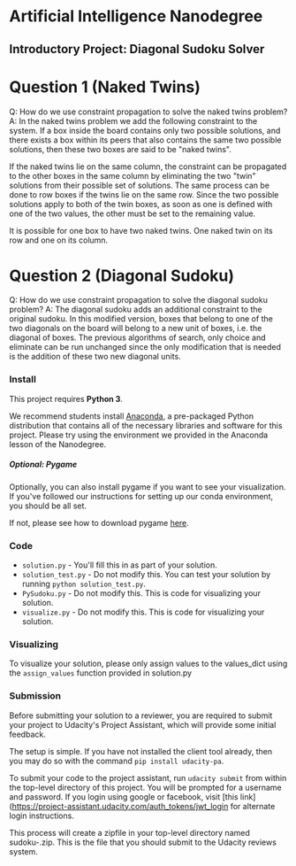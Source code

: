 # Artificial Intelligence Nanodegree
## Introductory Project: Diagonal Sudoku Solver

# Question 1 (Naked Twins)
Q: How do we use constraint propagation to solve the naked twins problem?
A: In the naked twins problem we add the following constraint to the system. If a box inside the board contains only two possible solutions, and there exists a box within its peers that also contains the same two possible solutions, then these two boxes are said to be "naked twins".

If the naked twins lie on the same column, the constraint can be propagated to the other boxes in the same column by eliminating the two "twin" solutions from their possible set of solutions. The same process can be done to row boxes if the twins lie on the same row. Since the two possible solutions apply to both of the twin boxes, as soon as one is defined with one of the two values, the other must be set to the remaining value.

It is possible for one box to have two naked twins. One naked twin on its row and one on its column.

# Question 2 (Diagonal Sudoku)
Q: How do we use constraint propagation to solve the diagonal sudoku problem?
A: The diagonal sudoku adds an additional constraint to the original sudoku. In this modified version, boxes that belong to one of the two diagonals on the board will belong to a new unit of boxes, i.e. the diagonal of boxes. The previous algorithms of search, only choice and eliminate can be run unchanged since the only modification that is needed is the addition of these two new diagonal units.

### Install

This project requires **Python 3**.

We recommend students install [Anaconda](https://www.continuum.io/downloads), a pre-packaged Python distribution that contains all of the necessary libraries and software for this project.
Please try using the environment we provided in the Anaconda lesson of the Nanodegree.

##### Optional: Pygame

Optionally, you can also install pygame if you want to see your visualization. If you've followed our instructions for setting up our conda environment, you should be all set.

If not, please see how to download pygame [here](http://www.pygame.org/download.shtml).

### Code

* `solution.py` - You'll fill this in as part of your solution.
* `solution_test.py` - Do not modify this. You can test your solution by running `python solution_test.py`.
* `PySudoku.py` - Do not modify this. This is code for visualizing your solution.
* `visualize.py` - Do not modify this. This is code for visualizing your solution.

### Visualizing

To visualize your solution, please only assign values to the values_dict using the ```assign_values``` function provided in solution.py

### Submission
Before submitting your solution to a reviewer, you are required to submit your project to Udacity's Project Assistant, which will provide some initial feedback.  

The setup is simple.  If you have not installed the client tool already, then you may do so with the command `pip install udacity-pa`.  

To submit your code to the project assistant, run `udacity submit` from within the top-level directory of this project.  You will be prompted for a username and password.  If you login using google or facebook, visit [this link](https://project-assistant.udacity.com/auth_tokens/jwt_login for alternate login instructions.

This process will create a zipfile in your top-level directory named sudoku-<id>.zip.  This is the file that you should submit to the Udacity reviews system.

